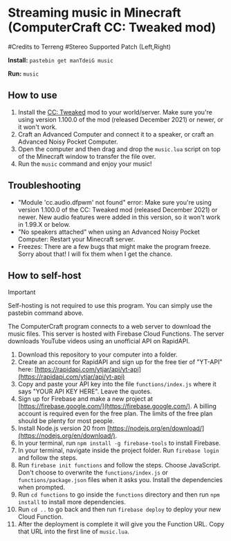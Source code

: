 # Streaming music in Minecraft (ComputerCraft CC: Tweaked mod)

#Credits to Terreng
#Stereo Supported Patch (Left,Right)

**Install:** `pastebin get manTdeiG music`

**Run:** `music`

## How to use

1. Install the [CC: Tweaked](https://tweaked.cc/) mod to your world/server. Make sure you're using version 1.100.0 of the mod (released December 2021) or newer, or it won't work.
2. Craft an Advanced Computer and connect it to a speaker, or craft an Advanced Noisy Pocket Computer.
3. Open the computer and then drag and drop the `music.lua` script on top of the Minecraft window to transfer the file over.
4. Run the `music` command and enjoy your music!

## Troubleshooting
- "Module 'cc.audio.dfpwm' not found" error: Make sure you're using version 1.100.0 of the CC: Tweaked mod (released December 2021) or newer. New audio features were added in this version, so it won't work in 1.99.X or below.
- "No speakers attached" when using an Advanced Noisy Pocket Computer: Restart your Minecraft server.
- Freezes: There are a few bugs that might make the program freeze. Sorry about that! I will fix them when I get the chance.

## How to self-host

> [!IMPORTANT]  
> Self-hosting is not required to use this program. You can simply use the pastebin command above.

The ComputerCraft program connects to a web server to download the music files. This server is hosted with Firebase Cloud Functions. The server downloads YouTube videos using an unofficial API on RapidAPI.

1. Download this repository to your computer into a folder.
2. Create an account for RapidAPI and sign up for the free tier of "YT-API" here: [https://rapidapi.com/ytjar/api/yt-api](https://rapidapi.com/ytjar/api/yt-api)
3. Copy and paste your API key into the file `functions/index.js` where it says "YOUR API KEY HERE". Leave the quotes.
4. Sign up for Firebase and make a new project at [https://firebase.google.com/](https://firebase.google.com/). A billing account is required even for the free plan. The limits of the free plan should be plenty for most people.
5. Install Node.js version 20 from [https://nodejs.org/en/download/](https://nodejs.org/en/download/).
6. In your terminal, run `npm install -g firebase-tools` to install Firebase.
7. In your terminal, navigate inside the project folder. Run `firebase login` and follow the steps.
8. Run `firebase init functions` and follow the steps. Choose JavaScript. Don't choose to overwrite the `functions/index.js` or `functions/package.json` files when it asks you. Install the dependencies when prompted.
9. Run `cd functions` to go inside the `functions` directory and then run `npm install` to install more dependencies.
10. Run `cd ..` to go back and then run `firebase deploy` to deploy your new Cloud Function.
11. After the deployment is complete it will give you the Function URL. Copy that URL into the first line of `music.lua`.
